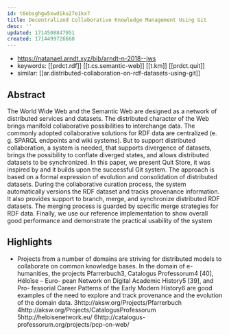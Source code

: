 ```yaml
---
id: t6ebsghgw5xwdiku27e1kx7
title: Decentralized Collaborative Knowledge Management Using Git
desc: ''
updated: 1714508847951
created: 1714499726660
---
```


- https://natanael.arndt.xyz/bib/arndt-n-2018--jws
- keywords: [[prdct.rdf]] [[t.cs.semantic-web]] [[t.km]] [[prdct.quit]]
- similar: [[ar.distributed-collaboration-on-rdf-datasets-using-git]]

## Abstract

The World Wide Web and the Semantic Web are designed as a network of distributed services and datasets. The distributed character of the Web brings manifold collaborative possibilities to interchange data. The commonly adopted collaborative solutions for RDF data are centralized (e. g. SPARQL endpoints and wiki systems). But to support distributed collaboration, a system is needed, that supports divergence of datasets, brings the possibility to conflate diverged states, and allows distributed datasets to be synchronized. In this paper, we present Quit Store, it was inspired by and it builds upon the successful Git system. The approach is based on a formal expression of evolution and consolidation of distributed datasets. During the collaborative curation process, the system automatically versions the RDF dataset and tracks provenance information. It also provides support to branch, merge, and synchronize distributed RDF datasets. The merging process is guarded by specific merge strategies for RDF data. Finally, we use our reference implementation to show overall good performance and demonstrate the practical usability of the system


## Highlights

- Projects from a number of domains are striving for distributed models to collaborate on common knowledge bases. In the domain of e-humanities, the projects Pfarrerbuch3, Catalogus Professorum4 [40], Héloïse – Euro- pean Network on Digital Academic History5 [39], and Pro- fessorial Career Patterns of the Early Modern History6 are good examples of the need to explore and track provenance and the evolution of the domain data.
3http://aksw.org/Projects/Pfarrerbuch
4http://aksw.org/Projects/CatalogusProfessorum
5http://heloisenetwork.eu/
6http://catalogus-professorum.org/projects/pcp-on-web/